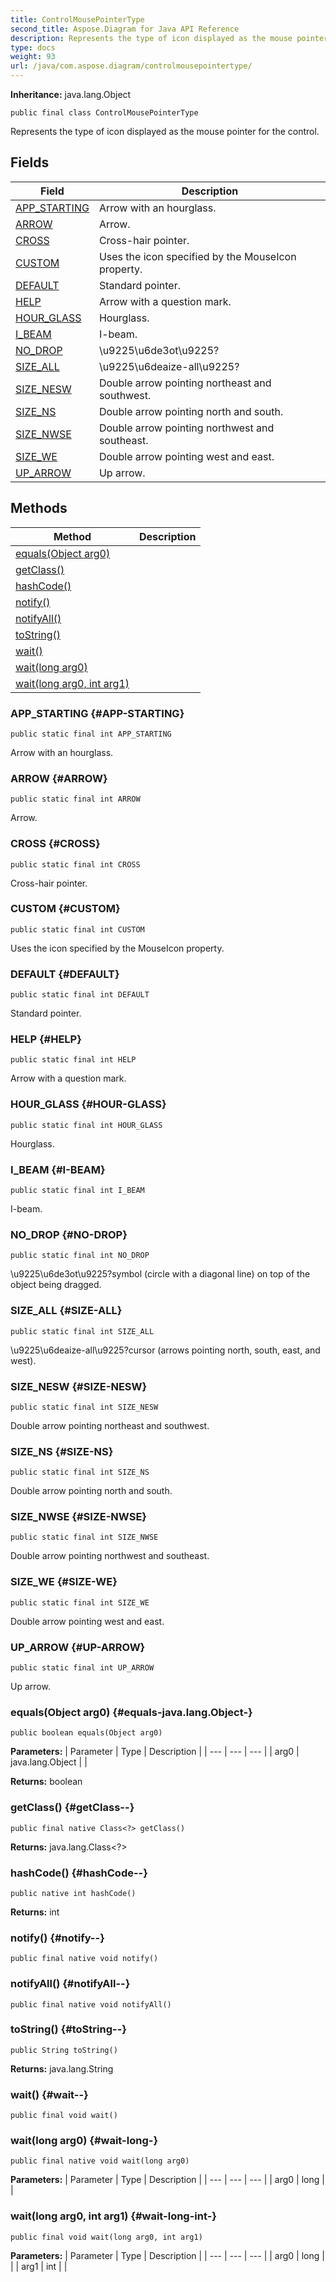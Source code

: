 ```yaml
---
title: ControlMousePointerType
second_title: Aspose.Diagram for Java API Reference
description: Represents the type of icon displayed as the mouse pointer for the control.
type: docs
weight: 93
url: /java/com.aspose.diagram/controlmousepointertype/
---
```


**Inheritance:**
java.lang.Object
```
public final class ControlMousePointerType
```

Represents the type of icon displayed as the mouse pointer for the control.
## Fields

| Field | Description |
| --- | --- |
| [APP_STARTING](#APP-STARTING) | Arrow with an hourglass. |
| [ARROW](#ARROW) | Arrow. |
| [CROSS](#CROSS) | Cross-hair pointer. |
| [CUSTOM](#CUSTOM) | Uses the icon specified by the MouseIcon property. |
| [DEFAULT](#DEFAULT) | Standard pointer. |
| [HELP](#HELP) | Arrow with a question mark. |
| [HOUR_GLASS](#HOUR-GLASS) | Hourglass. |
| [I_BEAM](#I-BEAM) | I-beam. |
| [NO_DROP](#NO-DROP) | \\u9225\\u6de3ot\\u9225? |
| [SIZE_ALL](#SIZE-ALL) | \\u9225\\u6deaize-all\\u9225? |
| [SIZE_NESW](#SIZE-NESW) | Double arrow pointing northeast and southwest. |
| [SIZE_NS](#SIZE-NS) | Double arrow pointing north and south. |
| [SIZE_NWSE](#SIZE-NWSE) | Double arrow pointing northwest and southeast. |
| [SIZE_WE](#SIZE-WE) | Double arrow pointing west and east. |
| [UP_ARROW](#UP-ARROW) | Up arrow. |
## Methods

| Method | Description |
| --- | --- |
| [equals(Object arg0)](#equals-java.lang.Object-) |  |
| [getClass()](#getClass--) |  |
| [hashCode()](#hashCode--) |  |
| [notify()](#notify--) |  |
| [notifyAll()](#notifyAll--) |  |
| [toString()](#toString--) |  |
| [wait()](#wait--) |  |
| [wait(long arg0)](#wait-long-) |  |
| [wait(long arg0, int arg1)](#wait-long-int-) |  |
### APP_STARTING {#APP-STARTING}
```
public static final int APP_STARTING
```


Arrow with an hourglass.

### ARROW {#ARROW}
```
public static final int ARROW
```


Arrow.

### CROSS {#CROSS}
```
public static final int CROSS
```


Cross-hair pointer.

### CUSTOM {#CUSTOM}
```
public static final int CUSTOM
```


Uses the icon specified by the MouseIcon property.

### DEFAULT {#DEFAULT}
```
public static final int DEFAULT
```


Standard pointer.

### HELP {#HELP}
```
public static final int HELP
```


Arrow with a question mark.

### HOUR_GLASS {#HOUR-GLASS}
```
public static final int HOUR_GLASS
```


Hourglass.

### I_BEAM {#I-BEAM}
```
public static final int I_BEAM
```


I-beam.

### NO_DROP {#NO-DROP}
```
public static final int NO_DROP
```


\\u9225\\u6de3ot\\u9225?symbol (circle with a diagonal line) on top of the object being dragged.

### SIZE_ALL {#SIZE-ALL}
```
public static final int SIZE_ALL
```


\\u9225\\u6deaize-all\\u9225?cursor (arrows pointing north, south, east, and west).

### SIZE_NESW {#SIZE-NESW}
```
public static final int SIZE_NESW
```


Double arrow pointing northeast and southwest.

### SIZE_NS {#SIZE-NS}
```
public static final int SIZE_NS
```


Double arrow pointing north and south.

### SIZE_NWSE {#SIZE-NWSE}
```
public static final int SIZE_NWSE
```


Double arrow pointing northwest and southeast.

### SIZE_WE {#SIZE-WE}
```
public static final int SIZE_WE
```


Double arrow pointing west and east.

### UP_ARROW {#UP-ARROW}
```
public static final int UP_ARROW
```


Up arrow.

### equals(Object arg0) {#equals-java.lang.Object-}
```
public boolean equals(Object arg0)
```




**Parameters:**
| Parameter | Type | Description |
| --- | --- | --- |
| arg0 | java.lang.Object |  |

**Returns:**
boolean
### getClass() {#getClass--}
```
public final native Class<?> getClass()
```




**Returns:**
java.lang.Class<?>
### hashCode() {#hashCode--}
```
public native int hashCode()
```




**Returns:**
int
### notify() {#notify--}
```
public final native void notify()
```




### notifyAll() {#notifyAll--}
```
public final native void notifyAll()
```




### toString() {#toString--}
```
public String toString()
```




**Returns:**
java.lang.String
### wait() {#wait--}
```
public final void wait()
```




### wait(long arg0) {#wait-long-}
```
public final native void wait(long arg0)
```




**Parameters:**
| Parameter | Type | Description |
| --- | --- | --- |
| arg0 | long |  |

### wait(long arg0, int arg1) {#wait-long-int-}
```
public final void wait(long arg0, int arg1)
```




**Parameters:**
| Parameter | Type | Description |
| --- | --- | --- |
| arg0 | long |  |
| arg1 | int |  |

